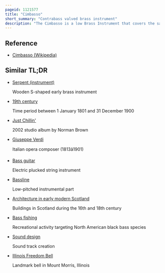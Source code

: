 ```yaml
---
pageid: 1121577
title: "Cimbasso"
short_summary: "Contrabass valved brass instrument"
description: "The Cimbasso is a low Brass Instrument that covers the same Range as the Tuba or Contrabass Trombone. First appearing in Italy in the early 19th Century as an upright Serpent the Term Cimbasso came to denote several Instruments that could play the lowest Brass Part in italian Opera Orchestras of the 19th Century. The modern Cimbasso Design first appearing in the 1880s as the Trombone Basso Verdi has four to six rotary Valves a forward-facing Bell and a predominantly cylindrical Bore. These Features lend its Sound to the Bass of the Trombone Family rather than the Tuba and its Valves allow for more Agility than the Contrabass Trombone. Like the modern Contrabass Trombone it is usually pitched in f although Models are sometimes made in E and low C or B."
---
```


## Reference

- [Cimbasso (Wikipedia)](https://en.wikipedia.org/?curid=1121577)

## Similar TL;DR

- [Serpent (instrument)](/tldr/en/serpent-instrument)

  Wooden S-shaped early brass instrument

- [19th century](/tldr/en/19th-century)

  Time period between 1 January 1801 and 31 December 1900

- [Just Chillin'](/tldr/en/just-chillin)

  2002 studio album by Norman Brown

- [Giuseppe Verdi](/tldr/en/giuseppe-verdi)

  Italian opera composer (1813â1901)

- [Bass guitar](/tldr/en/bass-guitar)

  Electric plucked string instrument

- [Bassline](/tldr/en/bassline)

  Low-pitched instrumental part

- [Architecture in early modern Scotland](/tldr/en/architecture-in-early-modern-scotland)

  Buildings in Scotland during the 16th and 18th century

- [Bass fishing](/tldr/en/bass-fishing)

  Recreational activity targeting North American black bass species

- [Sound design](/tldr/en/sound-design)

  Sound track creation

- [Illinois Freedom Bell](/tldr/en/illinois-freedom-bell)

  Landmark bell in Mount Morris, Illinois
